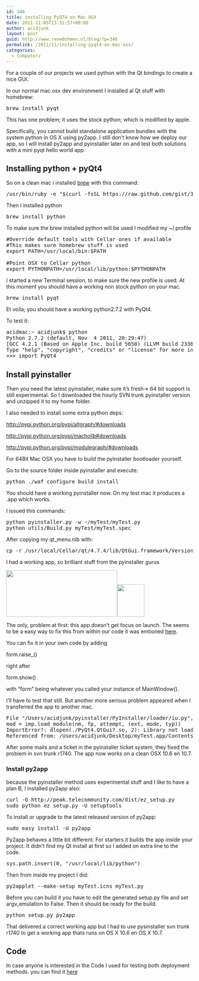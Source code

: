 ```yaml
---
id: 346
title: installing PyQT4 on Mac OSX
date: 2011-11-05T13:31:57+00:00
author: acidjunk
layout: post
guid: http://www.renedohmen.nl/blog/?p=346
permalink: /2011/11/installing-pyqt4-on-mac-osx/
categories:
  - Computerz
---
```

For a couple of our projects we used python with the Qt bindings to create a nice GUI.

In our normal mac osx dev environment I installed al Qt stuff with homebrew:

<pre>brew install pyqt</pre>

This has one problem; it uses the stock python; which is modified by apple.

Specifically, you cannot build standalone application bundles with the system python in OS X using py2app. I still don&#8217;t know how we deploy our app, so I will install py2app and pyinstaller later on and test both solutions with a mini pyqt hello world app.

## Installing python + pyQt4

So on a clean mac i installed [brew](http://mxcl.github.com/homebrew/) with this command:

<pre>/usr/bin/ruby -e "$(curl -fsSL https://raw.github.com/gist/323731)"</pre>

Then I installed python

<pre>brew install python</pre>

To make sure the brew installed python will be used I modified my ~/.profile

<pre>#Override default tools with Cellar ones if available
#This makes sure homebrew stuff is used
export PATH=/usr/local/bin:$PATH

#Point OSX to Cellar python 
export PYTHONPATH=/usr/local/lib/python:$PYTHONPATH</pre>

I started a new Terminal session, to make sure the new profile is used. At this moment you should have a working non stock python on your mac.

<pre>brew install pyqt</pre>

Et voila; you should have a working python2.7.2 with PyQt4.

To test it:

<pre>acidmac:~ acidjunk$ python
Python 2.7.2 (default, Nov  4 2011, 20:29:47) 
[GCC 4.2.1 (Based on Apple Inc. build 5658) (LLVM build 2336.1.00)] on darwin
Type "help", "copyright", "credits" or "license" for more information.
&gt;&gt;&gt; import PyQt4</pre>

## Install pyinstaller

Then you need the latest pyinstaller, make sure it&#8217;s fresh-> 64 bit support is still experimental. So I downloaded the hourly SVN trunk pyinstaller version and unzipped it to my home folder.

I also needed to install some extra python deps:

http://pypi.python.org/pypi/altgraph/#downloads

http://pypi.python.org/pypi/macholib#downloads

http://pypi.python.org/pypi/modulegraph/#downloads

For 64Bit Mac OSX you have to build the pyinstaller bootloader yourself.

Go to the source folder inside pyinstaller and execute:

<pre>python ./waf configure build install</pre>

You should have a working pyinstaller now. On my test mac it produces a .app which works.

I issued this commands:

<pre>python pyinstaller.py -w ~/myTest/myTest.py
python utils/Build.py myTest/myTest.spec</pre>

After copying my qt_menu.nib with:

<pre>cp -r /usr/local/Cellar/qt/4.7.4/lib/QtGui.framework/Versions/4/Resources/qt_menu.nib\ myTest/dist/myTest.app/Contents/Resources</pre>

I had a working app, so brilliant stuff from the pyinstaller gurus

[<img class="alignnone size-medium wp-image-377" title="Schermafbeelding 2011-11-05 om 16.36.12" src="http://www.renedohmen.nl/blog/wp-content/uploads/2011/11/Schermafbeelding-2011-11-05-om-16.36.12-300x125.png" alt="" width="300" height="125" />](http://www.renedohmen.nl/blog/wp-content/uploads/2011/11/Schermafbeelding-2011-11-05-om-16.36.12.png)[<img class="alignnone size-full wp-image-378" title="Schermafbeelding 2011-11-05 om 16.36.22" src="http://www.renedohmen.nl/blog/wp-content/uploads/2011/11/Schermafbeelding-2011-11-05-om-16.36.22.png" alt="" width="73" height="87" />](http://www.renedohmen.nl/blog/wp-content/uploads/2011/11/Schermafbeelding-2011-11-05-om-16.36.22.png)

The only, problem at first: this app doesn&#8217;t get focus on launch. The seems to be a easy way to fix this from within our code it was emtioned [here](http://tech.xster.net/tips/deploy-pyqt-applications-on-mac-os-x-with-pyinstaller/). 

<blockqoute>
  
You can fix it in your own code by adding

form.raise_()
  
right after

form.show()
  
with “form” being whatever you called your instance of MainWindow().
  
</blockqoute>
  
I&#8217;ll have to test that still. But another more serious problem appeared when I transferred the app to another mac. 

<pre>File "/Users/acidjunk/pyinstaller/PyInstaller/loader/iu.py", line 97, in getmod
mod = imp.load_module(nm, fp, attempt, (ext, mode, typ))
ImportError?: dlopen(./PyQt4.QtGui?.so, 2): Library not loaded: /usr/X11/lib/libpng12.0.dylib
Referenced from: /Users/acidjunk/Desktop/myTest.app/Contents/MacOS//QtGui Reason: Incompatible library version: QtGui? requires version 47.0.0 or later, but libpng12.0.dylib provides version 45.0.0
</pre>

After some mails and a ticket in the pyinstaller ticket system, they fixed the problem in svn trunk r1740. The app now works on a clean OSX 10.6 en 10.7. 

### Install py2app

because the pyinstaller method uses experimental stuff and I like to have a plan B, I installed py2app also:

<pre>curl -O http://peak.telecommunity.com/dist/ez_setup.py
sudo python ez_setup.py -U setuptools</pre>

To install or upgrade to the latest released version of py2app:

<pre>sudo easy_install -U py2app</pre>

Py2app behaves a little bit different. For starters it builds the app inside your project. It didn&#8217;t find my Qt install at first so I added on extra line to the code. 

<pre>sys.path.insert(0, "/usr/local/lib/python")</pre>

Then from inside my project I did:

<pre>py2applet --make-setup myTest.icns myTest.py
</pre>

Before you can build it you have to edit the generated setup.py file and set argv_emulation to False. Then it should be ready for the build.

<pre>python setup.py py2app
</pre>

That delivered a correct working app but I had to use pysinstaller svn trunk r1740 to get a working app thats runs on OS X 10.6 en OS X 10.7.

## Code

In case anyone is interested in the Code I used for testing both deployment methods. you can find it [here](http://www.renedohmen.nl/code/myTest.zip)
